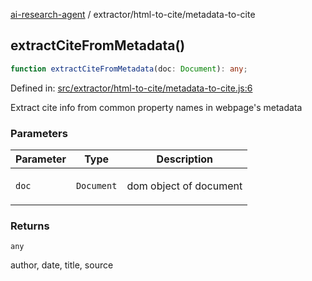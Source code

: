[ai-research-agent](../../modules.md) / extractor/html-to-cite/metadata-to-cite

## extractCiteFromMetadata()

```ts
function extractCiteFromMetadata(doc: Document): any;
```

Defined in: [src/extractor/html-to-cite/metadata-to-cite.js:6](https://github.com/vtempest/ai-research-agent/tree/master/packages/ai-research-agent/src/extractor/html-to-cite/metadata-to-cite.js#L6)

Extract cite info from common property names in webpage's metadata

### Parameters

<table>
<thead>
<tr>
<th>Parameter</th>
<th>Type</th>
<th>Description</th>
</tr>
</thead>
<tbody>
<tr>
<td>

`doc`

</td>
<td>

`Document`

</td>
<td>

dom object of document

</td>
</tr>
</tbody>
</table>

### Returns

`any`

author, date, title, source

